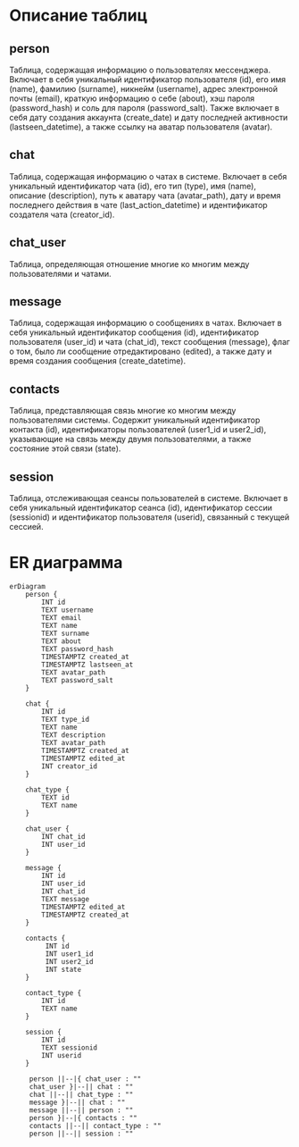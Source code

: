 # Описание таблиц
## person 
Таблица, содержащая информацию о пользователях мессенджера. Включает в себя уникальный идентификатор пользователя (id), его имя (name), фамилию (surname), никнейм (username), адрес электронной почты (email), краткую информацию о себе (about), хэш пароля (password_hash) и соль для пароля (password_salt). Также включает в себя дату создания аккаунта (create_date) и дату последней активности (lastseen_datetime), а также ссылку на аватар пользователя (avatar).

## chat
Таблица, содержащая информацию о чатах в системе. Включает в себя уникальный идентификатор чата (id), его тип (type), имя (name), описание (description), путь к аватару чата (avatar_path), дату и время последнего действия в чате (last_action_datetime) и идентификатор создателя чата (creator_id).

## chat_user
Таблица, определяющая отношение многие ко многим между пользователями и чатами.

## message 
Таблица, содержащая информацию о сообщениях в чатах. Включает в себя уникальный идентификатор сообщения (id), идентификатор пользователя (user_id) и чата (chat_id), текст сообщения (message), флаг о том, было ли сообщение отредактировано (edited), а также дату и время создания сообщения (create_datetime).

## contacts
Таблица, представляющая связь многие ко многим между пользователями системы. Содержит уникальный идентификатор контакта (id), идентификаторы пользователей (user1_id и user2_id), указывающие на связь между двумя пользователями, а также состояние этой связи (state).

## session
Таблица, отслеживающая сеансы пользователей в системе. Включает в себя уникальный идентификатор сеанса (id), идентификатор сессии (sessionid) и идентификатор пользователя (userid), связанный с текущей сессией.

# ER диаграмма

```mermaid
erDiagram
    person {
        INT id
        TEXT username
        TEXT email
        TEXT name
        TEXT surname
        TEXT about
        TEXT password_hash
        TIMESTAMPTZ created_at
        TIMESTAMPTZ lastseen_at
        TEXT avatar_path
        TEXT password_salt
    }
    
    chat {
        INT id
        TEXT type_id
        TEXT name
        TEXT description
        TEXT avatar_path
        TIMESTAMPTZ created_at
        TIMESTAMPTZ edited_at
        INT creator_id
    }
    
    chat_type {
        TEXT id   
        TEXT name 
    }
    
    chat_user {
        INT chat_id
        INT user_id
    }
    
    message {
        INT id
        INT user_id
        INT chat_id
        TEXT message
        TIMESTAMPTZ edited_at
        TIMESTAMPTZ created_at
    }
    
    contacts {
         INT id
         INT user1_id
         INT user2_id
         INT state
    }
    
    contact_type {
        INT id
        TEXT name
    }
    
    session {
        INT id
        TEXT sessionid
        INT userid
    }
    
     person ||--|{ chat_user : ""
     chat_user }|--|| chat : ""
     chat ||--|| chat_type : ""
     message }|--|| chat : ""
     message ||--|| person : ""
     person }|--|{ contacts : ""
     contacts ||--|| contact_type : ""
     person ||--|| session : ""
```
